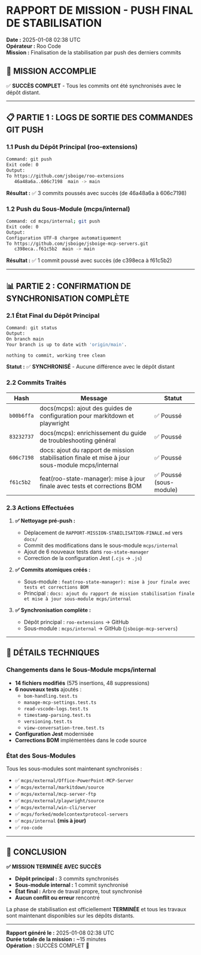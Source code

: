 # RAPPORT DE MISSION - PUSH FINAL DE STABILISATION

**Date :** 2025-01-08 02:38 UTC  
**Opérateur :** Roo Code  
**Mission :** Finalisation de la stabilisation par push des derniers commits  

## 🎯 MISSION ACCOMPLIE

✅ **SUCCÈS COMPLET** - Tous les commits ont été synchronisés avec le dépôt distant.

---

## 📋 PARTIE 1 : LOGS DE SORTIE DES COMMANDES GIT PUSH

### 1.1 Push du Dépôt Principal (roo-extensions)

```bash
Command: git push
Exit code: 0
Output:
To https://github.com/jsboige/roo-extensions
   46a48a6a..606c7198  main -> main
```

**Résultat :** ✅ 3 commits poussés avec succès (de 46a48a6a à 606c7198)

### 1.2 Push du Sous-Module (mcps/internal)

```bash
Command: cd mcps/internal; git push  
Exit code: 0
Output:
Configuration UTF-8 chargee automatiquement
To https://github.com/jsboige/jsboige-mcp-servers.git
   c398eca..f61c5b2  main -> main
```

**Résultat :** ✅ 1 commit poussé avec succès (de c398eca à f61c5b2)

---

## 📊 PARTIE 2 : CONFIRMATION DE SYNCHRONISATION COMPLÈTE

### 2.1 État Final du Dépôt Principal

```bash
Command: git status
Output:
On branch main
Your branch is up to date with 'origin/main'.

nothing to commit, working tree clean
```

**Statut :** ✅ **SYNCHRONISÉ** - Aucune différence avec le dépôt distant

### 2.2 Commits Traités

| Hash     | Message | Statut |
|----------|---------|---------|
| `b00b6ffa` | docs(mcps): ajout des guides de configuration pour markitdown et playwright | ✅ Poussé |
| `83232737` | docs(mcps): enrichissement du guide de troubleshooting général | ✅ Poussé |
| `606c7198` | docs: ajout du rapport de mission stabilisation finale et mise à jour sous-module mcps/internal | ✅ Poussé |
| `f61c5b2` | feat(roo-state-manager): mise à jour finale avec tests et corrections BOM | ✅ Poussé (sous-module) |

### 2.3 Actions Effectuées

1. **✅ Nettoyage pré-push :**
   - Déplacement de `RAPPORT-MISSION-STABILISATION-FINALE.md` vers `docs/`
   - Commit des modifications dans le sous-module `mcps/internal`
   - Ajout de 6 nouveaux tests dans `roo-state-manager`
   - Correction de la configuration Jest (`.cjs` → `.js`)

2. **✅ Commits atomiques créés :**
   - Sous-module : `feat(roo-state-manager): mise à jour finale avec tests et corrections BOM`
   - Principal : `docs: ajout du rapport de mission stabilisation finale et mise à jour sous-module mcps/internal`

3. **✅ Synchronisation complète :**
   - Dépôt principal : `roo-extensions` → GitHub
   - Sous-module : `mcps/internal` → GitHub (`jsboige-mcp-servers`)

---

## 🔧 DÉTAILS TECHNIQUES

### Changements dans le Sous-Module mcps/internal
- **14 fichiers modifiés** (575 insertions, 48 suppressions)
- **6 nouveaux tests** ajoutés :
  - `bom-handling.test.ts`
  - `manage-mcp-settings.test.ts`
  - `read-vscode-logs.test.ts`  
  - `timestamp-parsing.test.ts`
  - `versioning.test.ts`
  - `view-conversation-tree.test.ts`
- **Configuration Jest** modernisée
- **Corrections BOM** implémentées dans le code source

### État des Sous-Modules
Tous les sous-modules sont maintenant synchronisés :
- ✅ `mcps/external/Office-PowerPoint-MCP-Server`
- ✅ `mcps/external/markitdown/source`
- ✅ `mcps/external/mcp-server-ftp`
- ✅ `mcps/external/playwright/source`
- ✅ `mcps/external/win-cli/server`
- ✅ `mcps/forked/modelcontextprotocol-servers`
- ✅ `mcps/internal` **(mis à jour)**
- ✅ `roo-code`

---

## 🎉 CONCLUSION

**✅ MISSION TERMINÉE AVEC SUCCÈS**

- **Dépôt principal :** 3 commits synchronisés
- **Sous-module internal :** 1 commit synchronisé  
- **État final :** Arbre de travail propre, tout synchronisé
- **Aucun conflit ou erreur** rencontré

La phase de stabilisation est officiellement **TERMINÉE** et tous les travaux sont maintenant disponibles sur les dépôts distants.

---

**Rapport généré le :** 2025-01-08 02:38 UTC  
**Durée totale de la mission :** ~15 minutes  
**Opération :** SUCCÈS COMPLET 🚀